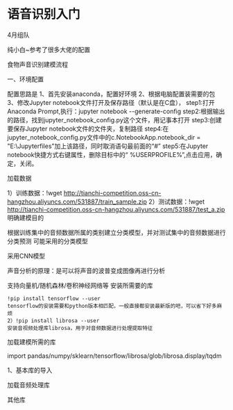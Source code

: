 # 语音识别入门
4月组队

纯小白~参考了很多大佬的配置


食物声音识别建模流程

一、环境配置

配置思路是
1、首先安装anaconda，配置好环境
2、根据电脑配置装需要的包
3、修改Jupyter notebook文件打开及保存路径（默认是在C盘），
    step1:打开Anaconda Prompt,执行：jupyter notebook --generate-config
    step2:根据输出的路径，找到jupyter_notebook_config.py这个文件，用记事本打开
    step3:创建要保存Jupyter notebook文件的文件夹，复制路径
    step4:在jupyter_notebook_config.py文件中的c.NotebookApp.notebook_dir = "E:\Jupyterfiles"加上该路径，同时取消语句最前面的“#”
    step5:在Jupyter notebook快捷方式右键属性，删除目标中的“ %USERPROFILE%”,点击应用，确定，关闭。

加载数据

1）训练数据：!wget http://tianchi-competition.oss-cn-hangzhou.aliyuncs.com/531887/train_sample.zip
2）测试数据：!wget http://tianchi-competition.oss-cn-hangzhou.aliyuncs.com/531887/test_a.zip
明确建模目的

根据训练集中的音频数据所属的类别建立分类模型，并对测试集中的音频数据进行分类预测
可能采用的分类模型


采用CNN模型

声音分析的原理：是可以将声音的波普变成图像再进行分析

支持向量机/随机森林/卷积神经网络等
安装所需要的库

    !pip install tensorflow --user
    tensorflow的安装需要和python版本相匹配，一般直接都安装最新版的吧，可以省下好多麻烦
    2）!pip install librosa --user
    安装音视频处理库librosa，用于对音频数据进行处理提取特征

加载建模所需的库

import pandas/numpy/sklearn/tensorflow/librosa/glob/librosa.display/tqdm

1、基本库的导入

加载音频处理库

其他库
